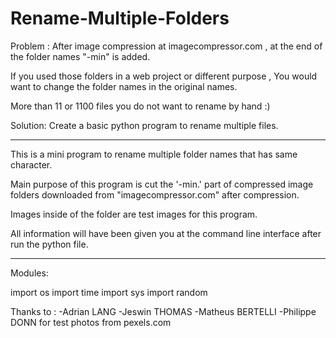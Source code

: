 # Rename-Multiple-Folders

Problem : After image compression at imagecompressor.com , at the end of the folder names "-min" is added.

If you used those folders in a web project or different purpose , You would want to change the folder names in the original names.

More than 11 or 1100 files you do not want to rename by hand :)

Solution: Create a basic python program to rename multiple files.

------------------------------------------------------------------------------
This is a mini program to rename multiple folder names that has same character.

Main purpose of this program is cut the '-min.' part of compressed image folders downloaded from "imagecompressor.com" after compression.

Images inside of the folder are  test images  for this program.

All information will have been given you at the command line interface after run the python file. 

------------------------------------------------------------------------------
Modules:

import os
import time
import sys
import random

Thanks to : 
-Adrian LANG
-Jeswin THOMAS
-Matheus BERTELLI
-Philippe DONN
for test photos from pexels.com


